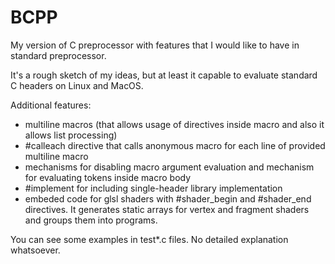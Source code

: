 
# BCPP

My version of C preprocessor with features that I would like to have in standard preprocessor.

It's a rough sketch of my ideas, but at least it capable to evaluate standard C headers on Linux and MacOS.

Additional features:
- multiline macros (that allows usage of directives inside macro and also it allows list processing)
- #calleach directive that calls anonymous macro for each line of provided multiline macro
- mechanisms for disabling macro argument evaluation and mechanism for evaluating tokens inside macro body
- #implement for including single-header library implementation
- embeded code for glsl shaders with #shader_begin and #shader_end directives. It generates static arrays for vertex and fragment shaders and groups them into programs.

You can see some examples in test*.c files. No detailed explanation whatsoever.
